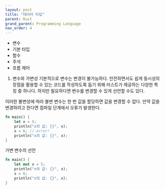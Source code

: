 ```yaml
---
layout: post
title: "데이터 타입"
parent: Rust
grand_parent: Programming Language
nav_order: 4
---
```

* 변수
* 기본 타입
* 함수
* 주석
* 흐름 제어

1. 변수와 가변성
기본적으로 변수는 변경이 불가능하다. 안전하면서도 쉽게 동시성의 장점을 활용할 수 있는 코드를 작성하도록 돕기 위해 러스트가 제공하는 다양한 특징 중 하나다. 하지만 필요하다면 변수를 변경할 수 있게 선언할 수도 있다.

이러한 불변성에 따라 불변 변수는 한 번 값을 할당하면 값을 변경할 수 없다. 만약 값을 변경하려고 한다면 컴파일 단계에서 오류가 발생한다. 
```rust
fn main() {
    let x = 5;
    println("x의 값: {}", x);
    x = 6; // error!
    println("x의 값: {}", x);
}
```

가변 변수의 선언
```rust
fn main() {
    let mut x = 5;
    println("x의 값: {}", x);
    x = 6;
    println("x의 값: {}", x);
}
```